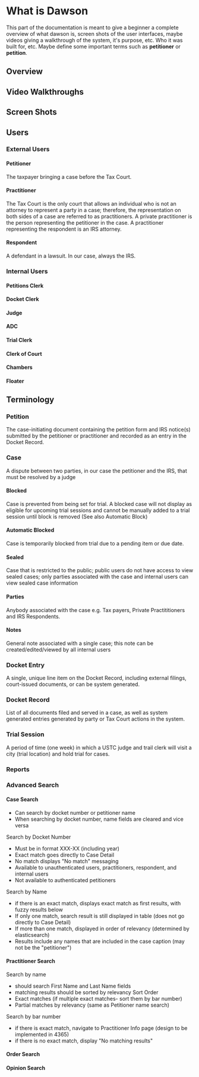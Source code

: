 # What is Dawson

This part of the documentation is meant to give a beginner a complete overview of what dawson is, screen shots of the user interfaces, maybe videos giving a walkthrough of the system, it's purpose, etc.  Who it was built for, etc.  Maybe define some important terms such as **petitioner** or **petition**.

## Overview

## Video Walkthroughs

## Screen Shots

## Users

### External Users

#### Petitioner

The taxpayer bringing a case before the Tax Court.

#### Practitioner

The Tax Court is the only court that allows an individual who is not an attorney to represent a party in a case; therefore, the representation on both sides of a case are referred to as practitioners.  A private practitioner is the person representing the petitioner in the case. A practitioner representing the respondent is an IRS attorney.
#### Respondent

A defendant in a lawsuit. In our case, always the IRS.
### Internal Users

#### Petitions Clerk

#### Docket Clerk

#### Judge

#### ADC

#### Trial Clerk

#### Clerk of Court

#### Chambers

#### Floater

## Terminology

### Petition
The case-initiating document containing the petition form and IRS notice(s) submitted by the petitioner or practitioner and recorded as an entry in the Docket Record.

### Case
A dispute between two parties, in our case the petitioner and the IRS, that must be resolved by a judge

#### Blocked
Case is prevented from being set for trial. A blocked case will not display as eligible for upcoming trial sessions and cannot be manually added to a trial session until block is removed (See also Automatic Block)

#### Automatic Blocked
Case is temporarily blocked from trial due to a pending item or due date.

#### Sealed
Case that is restricted to the public; public users do not have access to view sealed cases; only parties associated with the case and internal users can view sealed case information
#### Parties  

Anybody associated with the case e.g. Tax payers, Private Practititioners and IRS Respondents.

#### Notes
General note associated with a single case; this note can be created/edited/viewed by all internal users
### Docket Entry
A single, unique line item on the Docket Record, including external filings, court-issued documents, or can be system generated.

### Docket Record
List of all documents filed and served in a case, as well as system generated entries generated by party or Tax Court actions in the system.
### Trial Session
A period of time (one week) in which a USTC judge and trail clerk will visit a city (trial location) and hold trial for cases.
### Reports

### Advanced Search

#### Case Search
* Can search by docket number or petitioner name
* When searching by docket number, name fields are cleared and vice versa


Search by Docket Number
* Must be in format XXX-XX (including year)
* Exact match goes directly to Case Detail
* No match displays "No match" messaging
* Available to unauthenticated users, practitioners, respondent, and internal users
* Not available to authenticated petitioners

Search by Name
* if there is an exact match, displays exact match as first results, with fuzzy results below
* If only one match, search result is still displayed in table (does not go directly to Case Detail)
* If more than one match, displayed in order of relevancy (determined by elasticsearch)
* Results include any names that are included in the case caption (may not be the "petitioner")

#### Practitioner Search
Search by name
* should search First Name and Last Name fields
* matching results should be sorted by relevancy Sort Order
* Exact matches (if multiple exact matches- sort them by bar number)
* Partial matches by relevancy (same as Petitioner name search)

Search by bar number
* if there is exact match, navigate to Practitioner Info page (design to be implemented in 4365)
* if there is no exact match, display "No matching results"



#### Order Search

#### Opinion Search

